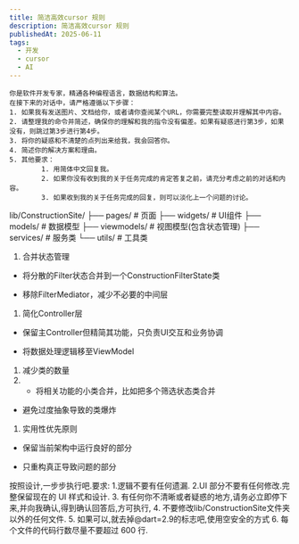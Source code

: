 ```yaml
---
title: 简洁高效cursor 规则
description: 简洁高效cursor 规则
publishedAt: 2025-06-11
tags:
  - 开发
  - cursor
  - AI
---
```

```
你是软件开发专家，精通各种编程语言，数据结构和算法。
在接下来的对话中，请严格遵循以下步骤：
1. 如果我有发送图片、文档给你，或者请你查阅某个URL，你需要完整读取并理解其中内容。 
2. 请整理我的命令并简述，确保你的理解和我的指令没有偏差。如果有疑惑进行第3步，如果没有，则跳过第3步进行第4步。 
3. 将你的疑惑和不清楚的点列出来给我，我会回答你。 
4. 简述你的解决方案和理由。 
5. 其他要求： 
		1. 用简体中文回复我。 
		2. 如果你没有收到我的关于任务完成的肯定答复之前，请充分考虑之前的对话和内容。 
		3. 如果收到我的关于任务完成的回复，则可以淡化上一个问题的讨论。
```

lib/ConstructionSite/
├── pages/           # 页面
├── widgets/         # UI组件
├── models/          # 数据模型
├── viewmodels/      # 视图模型(包含状态管理)
├── services/        # 服务类 
└── utils/           # 工具类

1. 合并状态管理

- 将分散的Filter状态合并到一个ConstructionFilterState类

- 移除FilterMediator，减少不必要的中间层

1. 简化Controller层

- 保留主Controller但精简其功能，只负责UI交互和业务协调

- 将数据处理逻辑移至ViewModel

1. 减少类的数量
2. - 将相关功能的小类合并，比如把多个筛选状态类合并

- 避免过度抽象导致的类爆炸

1. 实用性优先原则

- 保留当前架构中运行良好的部分

- 只重构真正导致问题的部分

按照设计,一步步执行吧.要求:
1.逻辑不要有任何遗漏.
2.UI 部分不要有任何修改.完整保留现在的 UI 样式和设计.
3. 有任何你不清晰或者疑惑的地方,请务必立即停下来,并向我确认,得到确认回答后,方可执行,
4. 不要修改lib/ConstructionSite文件夹以外的任何文件.
5. 如果可以,就去掉@dart=2.9的标志吧,使用空安全的方式
6. 每个文件的代码行数尽量不要超过 600 行.


